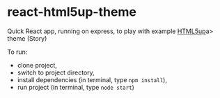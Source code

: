 # react-html5up-theme

<p>Quick React app, running on express, to play with example <a href="https://html5up.net/">HTML5up</a>a> theme (Story)</p>

<p>To run:</p>
<ul>
	<li>clone project,</li> 
	<li>switch to project directory,</li> 
	<li>install dependencies (in terminal, type <code>npm install</code>),</li> 
	<li>run project (in terminal, type <code>node start</code>)</li> 
</ul>